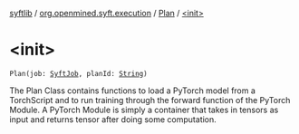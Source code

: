 [syftlib](../../index.md) / [org.openmined.syft.execution](../index.md) / [Plan](index.md) / [&lt;init&gt;](./-init-.md)

# &lt;init&gt;

`Plan(job: `[`SyftJob`](../-syft-job/index.md)`, planId: `[`String`](https://kotlinlang.org/api/latest/jvm/stdlib/kotlin/-string/index.html)`)`

The Plan Class contains functions to load a PyTorch model from a TorchScript and
to run training through the forward function of the PyTorch Module.
A PyTorch Module is simply a container that takes in tensors as input and returns
tensor after doing some computation.

